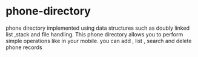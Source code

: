 # phone-directory
phone directory implemented using data structures such as doubly linked list ,stack and file handling. This phone directory allows you to perform simple operations like in your mobile. you can add , list , search and delete phone records
